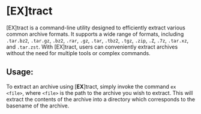 # [EX]tract
[EX]tract is a command-line utility designed to efficiently extract various common archive formats. It supports a wide range of formats, including `.tar.bz2`, `.tar.gz`, `.bz2`, `.rar`, `.gz`, `.tar`, `.tbz2`, `.tgz`, `.zip`, `.Z`, `.7z`, `.tar.xz`, and `.tar.zst`. With [EX]tract, users can conveniently extract archives without the need for multiple tools or complex commands.

## Usage:
To extract an archive using [**EX**]tract, simply invoke the command `ex <file>`, where `<file>` is the path to the archive you wish to extract. This will extract the contents of the archive into a directory which corresponds to the basename of the archive.
